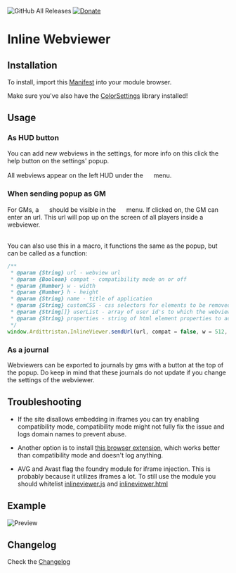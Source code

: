 ![GitHub All Releases](https://img.shields.io/github/downloads/ardittristan/VTTInlineWebviewer/total)
[![Donate](https://img.shields.io/badge/Donate-PayPal-Green.svg)](https://www.paypal.com/cgi-bin/webscr?cmd=_s-xclick&hosted_button_id=TF3LJHWV9U7HN)

# Inline Webviewer

## Installation

To install, import this [Manifest](https://raw.githubusercontent.com/ardittristan/VTTInlineWebviewer/master/module.json) into your module browser.

Make sure you've also have the [ColorSettings](https://raw.githubusercontent.com/ardittristan/VTTColorSettings/master/module.json) library installed!

## Usage

### As HUD button

You can add new webviews in the settings, for more info on this click the help button on the settings' popup.

All webviews appear on the left HUD under the <a href=""><img src="https://raw.githubusercontent.com/FortAwesome/Font-Awesome/master/svgs/regular/window-maximize.svg" alt="" height="16" /></a> menu.

### When sending popup as GM

For GMs, a <a href=""><img src="https://raw.githubusercontent.com/FortAwesome/Font-Awesome/master/svgs/solid/upload.svg" alt="" height="16" /></a> should be visible in the <a href=""><img src="https://raw.githubusercontent.com/FortAwesome/Font-Awesome/master/svgs/regular/window-maximize.svg" alt="" height="16" /></a> menu. If clicked on, the GM can enter an url. This url will pop up on the screen of all players inside a webviewer.

&nbsp;  
You can also use this in a macro, it functions the same as the popup, but can be called as a function:

```js
/**
 * @param {String} url - webview url
 * @param {Boolean} compat - compatibility mode on or off
 * @param {Number} w - width
 * @param {Number} h - height
 * @param {String} name - title of application
 * @param {String} customCSS - css selectors for elements to be removed, comma seperated
 * @param {String[]} userList - array of user id's to which the webview gets send, if empty it sends to everyone
 * @param {String} properties - string of html element properties to add to the iframe element
 */
window.Ardittristan.InlineViewer.sendUrl(url, compat = false, w = 512, h = 512, name, customCSS, userList, properties)
```

### As a journal

Webviewers can be exported to journals by gms with a button at the top of the popup. Do keep in mind that these journals do not update if you change the settings of the webviewer.

## Troubleshooting

* If the site disallows embedding in iframes you can try enabling compatibility mode, compatibility mode might not fully fix the issue and logs domain names to prevent abuse.
* Another option is to install [this browser extension](https://github.com/ardittristan/FoundryVTT-Inline-Webviewer-Extension), which works better than compatibility mode and doesn't log anything.

* AVG and Avast flag the foundry module for iframe injection. This is probably because it utilizes iframes a lot. To still use the module you should whitelist <!-- insert_js_url_start -->[inlineviewer.js](https://www.virustotal.com/gui/file-analysis/NGZjNjIzZGM5Njk4MTg2NjJlZTVhZDZiODY1N2ExM2U6MTY0ODQyMjQ3MQ==/detection)<!-- insert_js_url_end --> and <!-- insert_html_url_start -->[inlineviewer.html](https://www.virustotal.com/gui/file-analysis/NzFiZDAyZDZiZjNlNDc2YTU3ZDBiYTUzMmU2NzE5N2Y6MTY0ODQyMjQ3Mg==/detection)<!-- insert_html_url_end -->

## Example

![Preview](https://i.imgur.com/5E36O9u.gif)

## Changelog

Check the [Changelog](https://github.com/ardittristan/VTTInlineWebviewer/blob/master/CHANGELOG.md)
